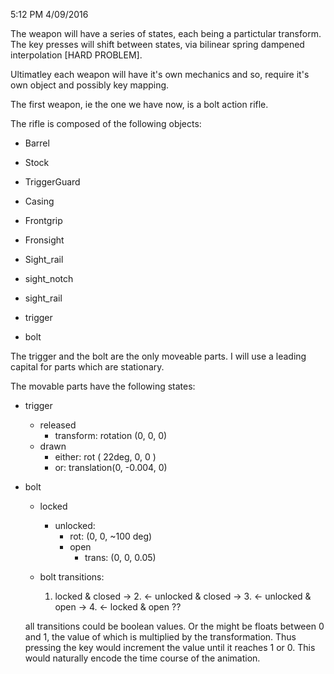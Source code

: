 5:12 PM 4/09/2016

The weapon will have a series of states, each being a partictular transform.
The key presses will shift between states, via bilinear spring dampened
interpolation [HARD PROBLEM].

Ultimatley each weapon will have it's own mechanics and so, require it's own
object and possibly key mapping.

The first weapon, ie the one we have now, is a bolt action rifle.

The rifle is composed of the following objects:

- Barrel
- Stock
- TriggerGuard
- Casing
- Frontgrip
- Fronsight
- Sight_rail

- sight_notch
- sight_rail
- trigger
- bolt

The trigger and the bolt are the only moveable parts. I will use a leading 
capital for parts which are stationary.

The movable parts have the following states:

- trigger
    + released
        - transform: rotation (0, 0, 0)
    + drawn
        - either: rot ( 22deg, 0, 0 )
        - or: translation(0, -0.004, 0)


- bolt
    + locked
        + unlocked:
            - rot: (0, 0, ~100 deg)
            + open
                - trans: (0, 0, 0.05)

    + bolt transitions:
         1. locked & closed -> 
              2. <- unlocked & closed ->
                  3. <- unlocked & open ->
                       4. <- locked & open ??
     
    all transitions could be boolean values.
    Or the might be floats between 0 and 1, the value of which is multiplied by 
    the transformation. Thus pressing the key would increment the value until it
    reaches 1 or 0. This would naturally encode the time course of the 
    animation.

